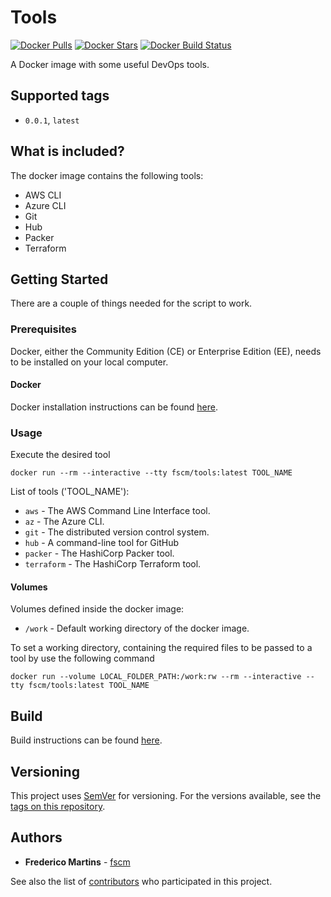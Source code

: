 # Tools

[![Docker Pulls](https://img.shields.io/docker/pulls/fscm/tools.svg?color=black&logo=docker&logoColor=white&style=flat-square)](https://hub.docker.com/r/fscm/tools)
[![Docker Stars](https://img.shields.io/docker/stars/fscm/tools.svg?color=black&logo=docker&logoColor=white&style=flat-square)](https://hub.docker.com/r/fscm/tools)
[![Docker Build Status](https://img.shields.io/docker/cloud/build/fscm/tools.svg?color=black&logo=docker&logoColor=white&style=flat-square)](https://hub.docker.com/r/fscm/tools)

A Docker image with some useful DevOps tools.

## Supported tags

- `0.0.1`, `latest`

## What is included?

The docker image contains the following tools:

- AWS CLI
- Azure CLI
- Git
- Hub
- Packer
- Terraform

## Getting Started

There are a couple of things needed for the script to work.

### Prerequisites

Docker, either the Community Edition (CE) or Enterprise Edition (EE), needs to
be installed on your local computer.

#### Docker

Docker installation instructions can be found
[here](https://docs.docker.com/install/).

### Usage

Execute the desired tool

```
docker run --rm --interactive --tty fscm/tools:latest TOOL_NAME
```

List of tools ('TOOL_NAME'):
* `aws` - The AWS Command Line Interface tool.
* `az` - The Azure CLI.
* `git` - The distributed version control system.
* `hub` - A command-line tool for GitHub
* `packer` - The HashiCorp Packer tool.
* `terraform` - The HashiCorp Terraform tool.


#### Volumes

Volumes defined inside the docker image:

* `/work` - Default working directory of the docker image.

To set a working directory, containing the required files to be passed to a
tool by use the following command

```
docker run --volume LOCAL_FOLDER_PATH:/work:rw --rm --interactive --tty fscm/tools:latest TOOL_NAME
```

## Build

Build instructions can be found
[here](https://github.com/fscm/docker-tools/blob/master/README.build.md).

## Versioning

This project uses [SemVer](http://semver.org/) for versioning. For the versions
available, see the [tags on this repository](https://github.com/fscm/docker-tools/tags).

## Authors

* **Frederico Martins** - [fscm](https://github.com/fscm)

See also the list of [contributors](https://github.com/fscm/docker-tools/contributors)
who participated in this project.
